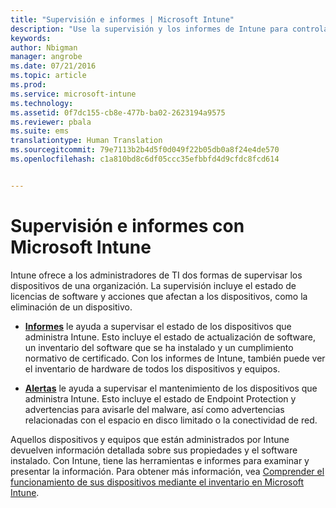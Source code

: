 ```yaml
---
title: "Supervisión e informes | Microsoft Intune"
description: "Use la supervisión y los informes de Intune para controlar el estado de los dispositivos de su organización."
keywords: 
author: Nbigman
manager: angrobe
ms.date: 07/21/2016
ms.topic: article
ms.prod: 
ms.service: microsoft-intune
ms.technology: 
ms.assetid: 0f7dc155-cb8e-477b-ba02-2623194a9575
ms.reviewer: pbala
ms.suite: ems
translationtype: Human Translation
ms.sourcegitcommit: 79e7113b2b4d5f0d049f22b05db0a8f24e4de570
ms.openlocfilehash: c1a810bd8c6df05ccc35efbbfd4d9cfdc8fcd614


---
```


# Supervisión e informes con Microsoft Intune
Intune ofrece a los administradores de TI dos formas de supervisar los dispositivos de una organización. La supervisión incluye el estado de licencias de software y acciones que afectan a los dispositivos, como la eliminación de un dispositivo.

-   **[Informes](../deploy-use/understand-microsoft-intune-operations-by-using-reports.md)** le ayuda a supervisar el estado de los dispositivos que administra Intune. Esto incluye el estado de actualización de software, un inventario del software que se ha instalado y un cumplimiento normativo de certificado.
     Con los informes de Intune, también puede ver el inventario de hardware de todos los dispositivos y equipos.

-   **[Alertas](../deploy-use/get-notified-by-alerts.md)** le ayuda a supervisar el mantenimiento de los dispositivos que administra Intune. Esto incluye el estado de Endpoint Protection y advertencias para avisarle del malware, así como advertencias relacionadas con el espacio en disco limitado o la conectividad de red.

Aquellos dispositivos y equipos que están administrados por Intune devuelven información detallada sobre sus propiedades y el software instalado. Con Intune, tiene las herramientas e informes para examinar y presentar la información. Para obtener más información, vea [Comprender el funcionamiento de sus dispositivos mediante el inventario en Microsoft Intune](../deploy-use/understand-your-devices-with-inventory-in-microsoft-intune.md).



<!--HONumber=Aug16_HO3-->


